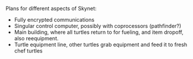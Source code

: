 Plans for different aspects of Skynet:
* Fully encrypted communications
* Singular control computer, possibly with coprocessors (pathfinder?)
* Main building, where all turtles return to for fueling, and item dropoff, also reequipment.
* Turtle equipment line, other turtles grab equipment and feed it to fresh chef turtles